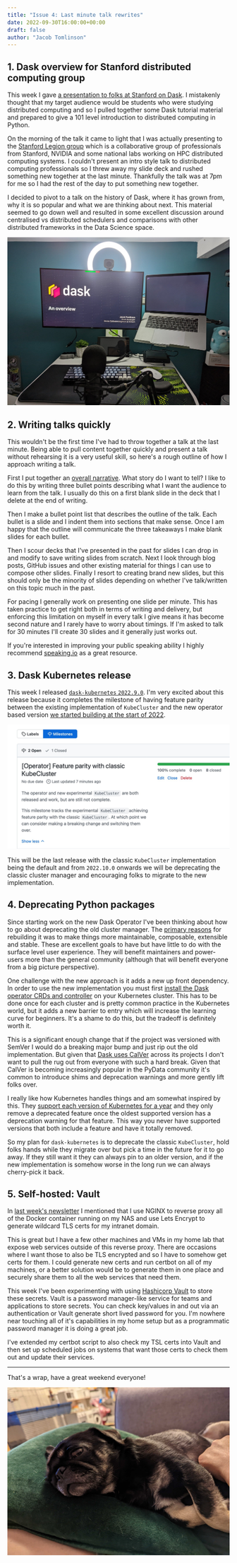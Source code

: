 ```yaml
---
title: "Issue 4: Last minute talk rewrites"
date: 2022-09-30T16:00:00+00:00
draft: false
author: "Jacob Tomlinson"
---
```


## 1. Dask overview for Stanford distributed computing group

This week I gave [a presentation to folks at Stanford on Dask](https://jacobtomlinson.dev/talks/2022-09-29-stanford-legion-dask-overview/). I mistakenly thought that my target audience would be students who were studying distributed computing and so I pulled together some Dask tutorial material and prepared to give a 101 level introduction to distributed computing in Python.

On the morning of the talk it came to light that I was actually presenting to the [Stanford Legion group](https://legion.stanford.edu/) which is a collaborative group of professionals from Stanford, NVIDIA and some national labs working on HPC distributed computing systems. I couldn't present an intro style talk to distributed computing professionals so I threw away my slide deck and rushed something new together at the last minute. Thankfully the talk was at 7pm for me so I had the rest of the day to put something new together.

I decided to pivot to a talk on the history of Dask, where it has grown from, why it is so popular and what we are thinking about next. This material seemed to go down well and resulted in some excellent discussion around centralised vs distributed schedulers and comparisons with other distributed frameworks in the Data Science space.

![Photo of my desk with my camera, microphone and lighting set up for a talk with my Dask slides on the screen](stanford-talk.jpg)

## 2. Writing talks quickly

This wouldn't be the first time I've had to throw together a talk at the last minute. Being able to pull content together quickly and present a talk without rehearsing it is a very useful skill, so here's a rough outline of how I approach writing a talk.

First I put together an [overall narrative](https://jacobtomlinson.dev/posts/2022/narrative-driven-development/). What story do I want to tell? I like to do this by writing three bullet points describing what I want the audience to learn from the talk. I usually do this on a first blank slide in the deck that I delete at the end of writing.

Then I make a bullet point list that describes the outline of the talk. Each bullet is a slide and I indent them into sections that make sense. Once I am happy that the outline will communicate the three takeaways I make blank slides for each bullet.

Then I scour decks that I've presented in the past for slides I can drop in and modify to save writing slides from scratch. Next I look through blog posts, GitHub issues and other existing material for things I can use to compose other slides. Finally I resort to creating brand new slides, but this should only be the minority of slides depending on whether I've talk/written on this topic much in the past.

For pacing I generally work on presenting one slide per minute. This has taken practice to get right both in terms of writing and delivery, but enforcing this limitation on myself in every talk I give means it has become second nature and I rarely have to worry about timings. If I'm asked to talk for 30 minutes I'll create 30 slides and it generally just works out.

If you're interested in improving your public speaking ability I highly recommend [speaking.io](https://speaking.io/) as a great resource.

## 3. Dask Kubernetes release

This week I released [`dask-kubernetes` `2022.9.0`](https://pypi.org/project/dask-kubernetes/2022.9.0/). I'm very excited about this release because it completes the milestone of having feature parity between the existing implementation of `KubeCluster` and the new operator based version [we started building at the start of 2022](https://github.com/dask/dask-kubernetes/issues/256).

![Screenshot of the KubeCluster feature parity milestone with 100% of tasks completed](kubecluster-milestone.jpg)

This will be the last release with the classic `KubeCluster` implementation being the default and from `2022.10.0` onwards we will be deprecating the classic cluster manager and encouraging folks to migrate to the new implementation.

## 4. Deprecating Python packages

Since starting work on the new Dask Operator I've been thinking about how to go about deprecating the old cluster manager. The [primary reasons](https://github.com/dask/dask-kubernetes/issues/256) for rebuilding it was to make things more maintainable, composable, extensible and stable. These are excellent goals to have but have little to do with the surface level user experience. They will benefit maintainers and power-users more than the general community (although that will benefit everyone from a big picture perspective).

One challenge with the new approach is it adds a new up front dependency. In order to use the new implementation you must first [install the Dask operator CRDs and controller](https://kubernetes.dask.org/en/latest/operator_installation.html) on your Kubernetes cluster. This has to be done once for each cluster and is pretty common practice in the Kubernetes world, but it adds a new barrier to entry which will increase the learning curve for beginners. It's a shame to do this, but the tradeoff is definitely worth it.

This is a significant enough change that if the project was versioned with SemVer I would do a breaking major bump and just rip out the old implementation. But given that [Dask uses CalVer](https://github.com/dask/community/issues/100) across its projects I don't want to pull the rug out from everyone with such a hard break. Given that CalVer is becoming increasingly popular in the PyData community it's common to introduce shims and deprecation warnings and more gently lift folks over.

I really like how Kubernetes handles things and am somewhat inspired by this. They [support each version of Kubernetes for a year](https://kubernetes.io/releases/patch-releases/#support-period) and they only remove a deprecated feature once the oldest supported version has a deprecation warning for that feature. This way you never have supported versions that both include a feature and have it totally removed.

So my plan for `dask-kubernetes` is to deprecate the classic `KubeCluster`, hold folks hands while they migrate over but pick a time in the future for it to go away. If they still want it they can always pin to an older version, and if the new implementation is somehow worse in the long run we can always cherry-pick it back.

## 5. Self-hosted: Vault

In [last week's newsletter](https://jacobtomlinson.dev/newsletter/2022-09-23-how-much-ci-is-too-much-ci/) I mentioned that I use NGINX to reverse proxy all of the Docker container running on my NAS and use Lets Encrypt to generate wildcard TLS certs for my intranet domain.

This is great but I have a few other machines and VMs in my home lab that expose web services outside of this reverse proxy. There are occasions where I want those to also be TLS encrypted and so I have to somehow get certs for them. I could generate new certs and run certbot on all of my machines, or a better solution would be to generate them in one place and securely share them to all the web services that need them.

This week I've been experimenting with using [Hashicorp Vault](https://www.vaultproject.io/) to store these secrets. Vault is a password manager-like service for teams and applications to store secrets. You can check key/values in and out via an authentication or Vault generate short lived password for you. I'm nowhere near touching all of it's capabilities in my home setup but as a programmatic password manager it is doing a great job.

I've extended my certbot script to also check my TSL certs into Vault and then set up scheduled jobs on systems that want those certs to check them out and update their services.

---

That's a wrap, have a great weekend everyone!

![Lenny the dog lying on a green pillow](lenny.jpg)
